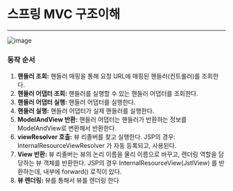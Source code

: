 # 스프링 MVC 구조이해

---

![image](https://user-images.githubusercontent.com/68331041/141708898-8b25fc8e-ae9a-4364-bf9d-7e1b6b7adb86.png)

### 동작 순서

1. **핸들러 조회:** 핸들러 매핑을 통해 요청 URL에 매핑된 핸들러(컨트롤러)를 조회한다.
2. **핸들러 어댑터 조회:** 핸들러를 실행할 수 있는 핸들러 어댑터를 조회한다.
3. **핸들러 어댑터 실행:** 핸들러 어댑터를 실행한다.
4. **핸들러 실행:** 핸들러 어댑터가 실제 핸들러를 실행한다.
5. **ModelAndView 반환:** 핸들러 어댑터는 핸들러가 반환하는 정보를 ModelAndView로 변환해서 반환한다.
6. **viewResolver 호출:** 뷰 리졸버를 찾고 실행한다. JSP의 경우: InternalResourceViewResolver 가 자동 등록되고, 사용된다.
7. **View 반환:** 뷰 리졸버는 뷰의 논리 이름을 물리 이름으로 바꾸고, 렌더링 역할을 담당하는 뷰 객체를 반환한다. JSP의 경우 InternalResourceView(JstlView) 를 반환하는데, 내부에 forward() 로직이 있다.
8. **뷰 렌더링:** 뷰를 통해서 뷰를 렌더링 한다